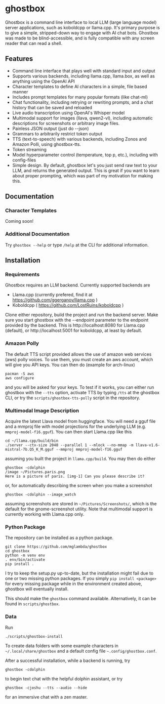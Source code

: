 # ghostbox

Ghostbox is a command line interface to local LLM (large language model) server applications, such as koboldcpp or llama.cpp. It's primary purpose is to give a simple, stripped-down way to engage with AI chat bots.
Ghostbox was made to be blind-accessible, and is fully compatible with any screen reader that can read a shell.

## Features

 - Command line interface that plays well with standard input and output
 - Supports various backends, including llama.cpp, llama.box, as well as anything using the OpenAI API
 - Character templates to define AI characters in a simple, file based manner
 - Includes prompt templates for many popular formats (like chat-ml)
 - Chat functionality, including retrying or rewriting prompts, and a chat history that can be saved and reloaded
 - Live audio transcription using OpenAI's Whisper model
 - Multimodal support for images (llava, qwen2-vl), including automatic descriptions for screenshots or arbitrary image files.
 - Painless JSON output (just do --json)
 - Grammars to arbitrarily restrict token output 
 - TTS (text-to-speech) with various backends, including Zonos and Amazon Polli, using ghostbox-tts.
 - Token streaming
 - Model hyperparameter control (temperature, top p, etc.), including with config-files
 - Simple design. By default, ghostbox let's you just send raw text to your LLM, and returns the generated output. This is great if you want to learn about proper prompting, which was part of my motivation for making this.

## Documentation
### Character Templates

Coming soon!

### Additional Documentation

Try `ghostbox --help` or type `/help` at the CLI for additional information.

## Installation
### Requirements

Ghostbox requires an LLM backend. Currently supported backends are
 - Llama.cpp (currently prefered, find it at https://github.com/ggerganov/llama.cpp )  
 - Koboldcpp ( https://github.com/LostRuins/koboldcpp )

Clone either repository, build the project and run the backend server. Make sure you start ghostbox with the --endpoint parameter to the endpoint provided by the backend. This is http://localhost:8080 for Llama.cpp (default), or http://localhost:5001 for koboldcpp, at least by default.


### Amazon Polly

The default TTS script provided allows the use of amazon web services (aws) polly voices. To use them, you must create an aws account, which will give you API keys. You can then do (example for arch-linux)

```
pacman -S aws
aws configure
```

and you will be asked for your keys. To test if it works, you can either run ghostbox with the `--tts` option, activate TTS by typing `/tts` at the ghostbox CLI, or try the `scripts/ghostbox-tts-polly` script in the repository.
### Multimodal Image Description

Acquire the latest Llava model from huggingface. You will need a gguf file and a mmproj file with model projections for the underlying LLM (e.g. `mmproj-model-f16.gguf`). You can then start Llama.cpp like this

```
cd ~/llama.cpp/build/bin 
./server --ctx-size 2048 --parallel 1 --mlock --no-mmap -m llava-v1.6-mistral-7b.Q5_K_M.gguf --mmproj mmproj-model-f16.gguf
```

assuming you built the project in `llama.cpp/build`. You may then do either 
```
ghostbox -cdolphin
/image ~/Pictures.paris.png
Here is a picture of paris. [img-1] Can you please describe it?
```

or, for automatically describing the screen when you make a screenshot

```
ghostbox -cdolphin --image_watch
```

assuming screenshots are stored in `~/Pictures/Screenshots/`, which is the default for the gnome-screenshot utility.
Note that multimodal support is currently working with Llama.cpp only.

### Python Package
The repository can be installed as a python package.

```
git clone https://github.com/mglambda/ghostbox
cd ghostbox
python -m venv env
. env/bin/activate
pip install .
```

I try to keep the setup.py up-to-date, but the installation might fail due to one or two missing python packages. If you simply `pip install <package>` for every missing package while in the environment created above, ghostbox will eventually install.

This should make the `ghostbox` command available. Alternatively, it can be found in `scripts/ghostbox`.

### Data

Run
```
./scripts/ghostbox-install
```

To create data folders with some example characters in `~/.local/share/ghostbox` and a default config file `~.config/ghostbox.conf`.

After a successful installation, while a backend is running, try
```
ghostbox -cdolphin
```

to begin text chat with the helpful dolphin assistant, or try

```
ghostbox -cjoshu --tts --audio --hide
```

for an immersive chat with a zen master.
